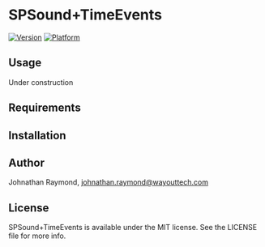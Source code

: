 # SPSound+TimeEvents

[![Version](http://cocoapod-badges.herokuapp.com/v/SPSound+TimeEvents/badge.png)](http://cocoadocs.org/docsets/SPSound+TimeEvents)
[![Platform](http://cocoapod-badges.herokuapp.com/p/SPSound+TimeEvents/badge.png)](http://cocoadocs.org/docsets/SPSound+TimeEvents)

## Usage

Under construction

## Requirements

## Installation

## Author

Johnathan Raymond, johnathan.raymond@wayouttech.com

## License

SPSound+TimeEvents is available under the MIT license. See the LICENSE file for more info.

